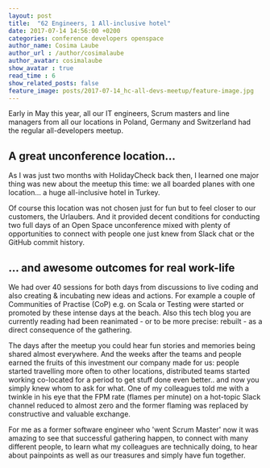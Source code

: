 ```yaml
---
layout: post
title:  "62 Engineers, 1 All-inclusive hotel"
date: 2017-07-14 14:56:00 +0200
categories: conference developers openspace
author_name: Cosima Laube
author_url : /author/cosimalaube
author_avatar: cosimalaube
show_avatar : true
read_time : 6
show_related_posts: false
feature_image: posts/2017-07-14_hc-all-devs-meetup/feature-image.jpg
---
```


Early in May this year, all our IT engineers, Scrum masters and line managers from all our locations in Poland, Germany and Switzerland had the regular all-developers meetup. 

## A great unconference location...
As I was just two months with HolidayCheck back then, I learned one major thing was new about the meetup this time: we all boarded planes with one location... a huge all-inclusive hotel in Turkey.

Of course this location was not chosen just for fun but to feel closer to our customers, the Urlaubers. And it provided decent conditions for conducting two full days of an Open Space unconference mixed with plenty of opportunities to connect with people one just knew from Slack chat or the GitHub commit history.

> 

## ... and awesome outcomes for real work-life

We had over 40 sessions for both days from discussions to live coding and also creating & incubating new ideas and actions. For example a couple of Communities of Practise (CoP) e.g. on Scala or Testing were started or promoted by these intense days at the beach. Also this tech blog you are currently reading had been reanimated - or to be more precise: rebuilt - as a direct consequence of the gathering.

The days after the meetup you could hear fun stories and memories being shared almost everywhere. And the weeks after the teams and people earned the fruits of this investment our company made for us: people started travelling more often to other locations, distributed teams started working co-located for a period to get stuff done even better.. and now you simply knew whom to ask for what. One of my colleagues told me with a twinkle in his eye that the FPM rate (flames per minute) on a hot-topic Slack channel reduced to almost zero and the former flaming was replaced by constructive and valuable exchange.

For me as a former software engineer who 'went Scrum Master' now it was amazing to see that successful gathering happen, to connect with many different people, to learn what my colleagues are technically doing, to hear about painpoints as well as our treasures and simply have fun together.

